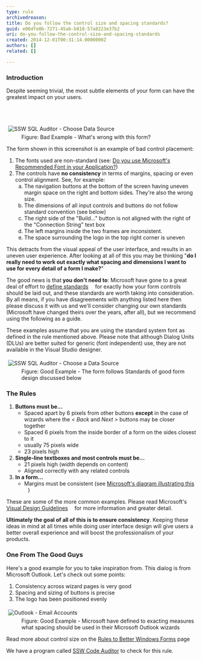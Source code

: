 ```yaml
---
type: rule
archivedreason: 
title: Do you follow the control size and spacing standards?
guid: e06dfe0b-7271-45ab-b818-57a8223e37b2
uri: do-you-follow-the-control-size-and-spacing-standards
created: 2014-12-01T00:31:14.0000000Z
authors: []
related: []

---
```



<h3>Introduction</h3><p>Despite seeming trivial, the most subtle elements of your form can have the greatest impact on your users.</p>
<br><excerpt class='endintro'></excerpt><br>
<dl class="badImage"><dt>
      <img src="http&#58;//www.ssw.com.au/ssw/Standards/Rules/Images/ScreenBadControls.gif" alt="SSW SQL Auditor - Choose Data Source" style="margin&#58;5px;" />
   </dt><dd>Figure&#58; Bad Example - What's wrong with this form?</dd></dl><p>The form shown in this screenshot is an example of bad control placement&#58;</p><ol><li>The fonts used are non-standard (see&#58; 
      <a href="http&#58;//www.ssw.com.au/ssw/Standards/Rules/RulestoBetterInterfaces-Controls.aspx#Font"> Do you use Microsoft's Recommended Font in your Application?</a>)</li><li>The controls have 
      <strong>no consistency</strong> in terms of margins, spacing or even control alignment. See, for example&#58; 
      <ol><li type="a">The navigation buttons at the bottom of the screen having uneven margin space on the right and bottom sides. They're also the wrong size.</li><li type="a">The dimensions of all input controls and buttons do not follow standard convention (see below)</li><li type="a">The right side of the &quot;Build...&quot; button is not aligned with the right of the &quot;Connection String&quot; text box</li><li type="a">The left margins inside the two frames are inconsistent.</li><li type="a">The space surrounding the logo in the top right corner is uneven</li></ol></li></ol><p>This detracts from the visual appeal of the user interface, and results in an uneven user experience. After looking at all of this you may be thinking &quot;<strong>do I really need to work out exactly what spacing and dimensions I want to use for 
      <strong>every</strong> detail of a form I make?</strong>&quot;</p><p>The good news is that<strong> you don't need to</strong>&#58; Microsoft have gone to a great deal of effort to 
   <a href="http&#58;//www.ssw.com.au/ssw/Redirect/Microsoft/MSDNVisualDesign.htm">define standards</a> 
   <img src="http&#58;//www.ssw.com.au/ssw/images/external.gif" title="You are now leaving SSW" alt="" style="margin&#58;5px;" /> for exactly how your form controls should be laid out, and these standards are worth taking into consideration. By all means, if you have disagreements with anything listed here then please discuss it with us and we'll consider changing our own standards (Microsoft have changed theirs over the years, after all), but we recommend using the following as a guide.</p><p>These examples assume that you are using the standard system font as defined in the rule mentioned above. Please note that although Dialog Units (DLUs) are better suited for generic (font independent) use, they are not available in the Visual Studio designer.</p><dl class="goodImage"><dt>
      <img src="http&#58;//www.ssw.com.au/ssw/Standards/Rules/Images/GoodStandardForm.jpg" alt="SSW SQL Auditor - Choose a Data Source" style="margin&#58;5px;" />
   </dt><dd>Figure&#58; Good Example - The form follows Standards of good form design discussed below</dd></dl><h3>The Rules</h3><ol><li>
      <strong>Buttons must be...</strong> 
      <ul><li>Spaced apart by 6 pixels from other buttons 
            <strong>except</strong> in the case of wizards where the 
            <em>&lt; Back</em> and 
            <em>Next &gt;</em> buttons may be closer together</li><li>Spaced 6 pixels from the inside border of a form on the sides closest to it</li><li>usually 75 pixels wide</li><li>23 pixels high</li></ul></li><li>
      <strong>Single-line textboxes and most controls must be...</strong> 
      <ul><li>21 pixels high (width depends on content) </li><li>Aligned correctly with any related controls</li></ul></li><li>
      <strong>In a form...</strong> 
      <ul><li>Margins must be consistent (see 
            <a href="http&#58;//www.ssw.com.au/ssw/Redirect/Microsoft/MSDNMargins.htm" class="external">Microsoft's diagram illustrating this</a> 
            <img src="http&#58;//www.ssw.com.au/ssw/images/external.gif" title="You are now leaving SSW" alt="" style="margin&#58;5px;" />)</li></ul></li></ol><p>These are some of the more common examples. Please read Microsoft's 
   <a href="http&#58;//www.ssw.com.au/ssw/Redirect/Microsoft/MSDNLayout.htm" class="external">Visual Design Guidelines</a> 
   <img src="http&#58;//www.ssw.com.au/ssw/images/external.gif" title="You are now leaving SSW" alt="" style="margin&#58;5px;" /> for more information and greater detail.</p><p>
   <strong>Ultimately the goal of all of this is to ensure consistency</strong>. Keeping these ideas in mind at all times while doing user interface design will give users a better overall experience and will boost the professionalism of your products.</p><h3>One From The Good Guys</h3><p>Here's a good example for you to take inspiration from. This dialog is from Microsoft Outlook. Let's check out some points&#58;</p><ol><li>Consistency across wizard pages is very good</li><li>Spacing and sizing of buttons is precise</li><li>The logo has been positioned evenly</li></ol><dl class="goodImage"><dt>
      <img src="http&#58;//www.ssw.com.au/ssw/Standards/Rules/Images/ScreenGoodControls.gif" alt="Outlook - Email Accounts" style="margin&#58;5px;" />
   </dt><dd>Figure&#58; Good Example - Microsoft have defined to exacting measures what spacing should be used in their Microsoft Outlook wizards</dd></dl><p>Read more about control size on the 
   <a href="http&#58;//www.ssw.com.au/ssw/Standards/Rules/RulesToBetterWindowsForms.aspx#CommonControl"> Rules to Better Windows Forms</a> page</p><p class="productBox">We have a program called 
   <a href="http&#58;//www.ssw.com.au/ssw/CodeAuditor/Rules.aspx#SizeSpacing">SSW Code Auditor</a> to check for this rule.</p>


